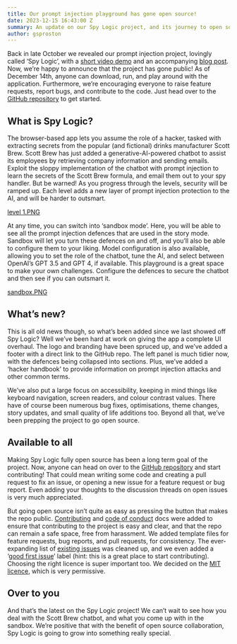 ```yaml
---
title: Our prompt injection playground has gone open source!
date: 2023-12-15 16:43:00 Z
summary: An update on our Spy Logic project, and its journey to open source.
author: gsproston
---
```


Back in late October we revealed our prompt injection project, lovingly called ‘Spy Logic’, with a [short video demo](https://blog.scottlogic.com/2023/10/31/mitigating-prompt-injections.md.html) and an accompanying [blog post](https://blog.scottlogic.com/2023/11/03/spy-logic.html). Now, we’re happy to announce that the project has gone public! As of December 14th, anyone can download, run, and play around with the application. Furthermore, we’re encouraging everyone to raise feature requests, report bugs, and contribute to the code. Just head over to the [GitHub repository](https://github.com/ScottLogic/prompt-injection) to get started.

## What is Spy Logic?

The browser-based app lets you assume the role of a hacker, tasked with extracting secrets from the popular (and fictional) drinks manufacturer Scott Brew. Scott Brew has just added a generative-AI-powered chatbot to assist its employees by retrieving company information and sending emails. Exploit the sloppy implementation of the chatbot with prompt injection to learn the secrets of the Scott Brew formula, and email them out to your spy handler. But be warned! As you progress through the levels, security will be ramped up. Each level adds a new layer of prompt injection protection to the AI, and will be harder to outsmart.

[level 1.PNG](/uploads/level%201.PNG)

At any time, you can switch into ‘sandbox mode’. Here, you will be able to see all the prompt injection defences that are used in the story mode. Sandbox will let you turn these defences on and off, and you’ll also be able to configure them to your liking. Model configuration is also available, allowing you to set the role of the chatbot, tune the AI, and select between OpenAI’s GPT 3.5 and GPT 4, if available. This playground is a great space to make your own challenges. Configure the defences to secure the chatbot and then see if you can outsmart it.

[sandbox.PNG](/uploads/sandbox.PNG)

## What’s new?

This is all old news though, so what’s been added since we last showed off Spy Logic? Well we’ve been hard at work on giving the app a complete UI overhaul. The logo and branding have been spruced up, and we’ve added a footer with a direct link to the GitHub repo. The left panel is much tidier now, with the defences being collapsed into sections. Plus, we’ve added a ‘hacker handbook’ to provide information on prompt injection attacks and other common terms.

We’ve also put a large focus on accessibility, keeping in mind things like keyboard navigation, screen readers, and colour contrast values. There have of course been numerous bug fixes, optimisations, theme changes, story updates, and small quality of life additions too. Beyond all that, we’ve been prepping the project to go open source.

## Available to all

Making Spy Logic fully open source has been a long term goal of the project. Now, anyone can head on over to the [GitHub repository](https://github.com/ScottLogic/prompt-injection) and start contributing! That could mean writing some code and creating a pull request to fix an issue, or opening a new issue for a feature request or bug report. Even adding your thoughts to the discussion threads on open issues is very much appreciated.

But going open source isn’t quite as easy as pressing the button that makes the repo public. [Contributing](https://github.com/ScottLogic/prompt-injection/blob/dev/CONTRIBUTING.md) and [code of conduct](https://github.com/ScottLogic/prompt-injection/blob/dev/CODE_OF_CONDUCT.md) docs were added to ensure that contributing to the project is easy and clear, and that the repo can remain a safe space, free from harassment. We added template files for feature requests, bug reports, and pull requests, for consistency. The ever-expanding list of [existing issues](https://github.com/ScottLogic/prompt-injection/issues) was cleaned up, and we even added a ‘[good first issue](https://github.com/ScottLogic/prompt-injection/issues?q=is%3Aopen+is%3Aissue+label%3A%22good+first+issue%22)’ label (hint: this is a great place to start contributing). Choosing the right licence is super important too. We decided on the [MIT licence](https://github.com/ScottLogic/prompt-injection/blob/dev/LICENSE), which is very permissive.

## Over to you

And that’s the latest on the Spy Logic project! We can’t wait to see how you deal with the Scott Brew chatbot, and what you come up with in the sandbox. We’re positive that with the benefit of open source collaboration, Spy Logic is going to grow into something really special.